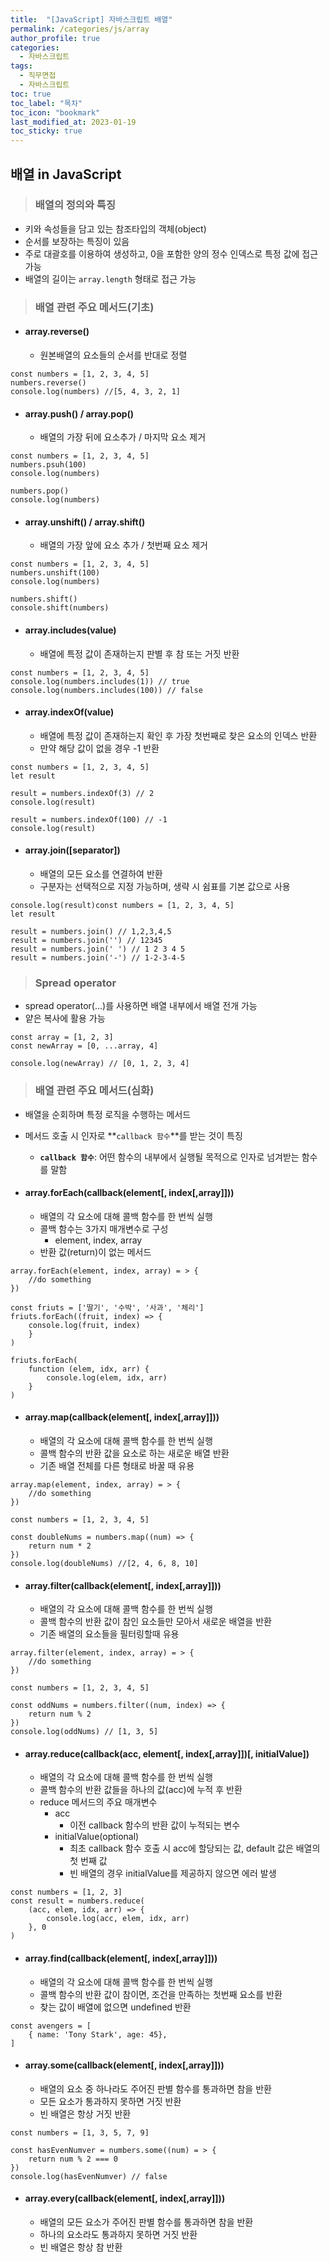 ```yaml
---
title:  "[JavaScript] 자바스크립트 배열"
permalink: /categories/js/array
author_profile: true
categories:
  - 자바스크립트
tags:
  - 직무면접
  - 자바스크립트
toc: true
toc_label: "목차"
toc_icon: "bookmark"
last_modified_at: 2023-01-19
toc_sticky: true
---
```


## 배열 in JavaScript

> ### 배열의 정의와 특징

- 키와 속성들을 담고 있는 참조타입의 객체(object)
- 순서를 보장하는 특징이 있음
- 주로 대괄호를 이용하여 생성하고, 0을 포함한 양의 정수 인덱스로 특정 값에 접근 가능
- 배열의 길이는 `array.length` 형태로 접근 가능



> ### 배열 관련 주요 메서드(기초)

- #### array.reverse()

  - 원본배열의 요소들의 순서를 반대로 정렬

```
const numbers = [1, 2, 3, 4, 5]
numbers.reverse()
console.log(numbers) //[5, 4, 3, 2, 1]
```

- #### array.push() / array.pop()

  - 배열의 가장 뒤에 요소추가 / 마지막 요소 제거

```
const numbers = [1, 2, 3, 4, 5]
numbers.psuh(100)
console.log(numbers)
    
numbers.pop()
console.log(numbers)
```

- #### array.unshift() / array.shift()

  - 배열의 가장 앞에 요소 추가 / 첫번째 요소 제거

```
const numbers = [1, 2, 3, 4, 5]
numbers.unshift(100)
console.log(numbers)
    
numbers.shift()
console.shift(numbers)
```

- #### array.includes(value)

  - 배열에 특정 값이 존재하는지 판별 후 참 또는 거짓 반환

```
const numbers = [1, 2, 3, 4, 5]
console.log(numbers.includes(1)) // true
console.log(numbers.includes(100)) // false
```

- #### array.indexOf(value)

  - 배열에 특정 값이 존재하는지 확인 후 가장 첫번째로 찾은 요소의 인덱스 반환
  - 만약 해당 값이 없을 경우 -1 반환

```
const numbers = [1, 2, 3, 4, 5]
let result

result = numbers.indexOf(3) // 2
console.log(result)

result = numbers.indexOf(100) // -1
console.log(result)
```

- #### array.join([separator])

  - 배열의 모든 요소를 연결하여 반환
  - 구분자는 선택적으로 지정 가능하며, 생략 시 쉼표를 기본 값으로 사용

```
console.log(result)const numbers = [1, 2, 3, 4, 5]
let result

result = numbers.join() // 1,2,3,4,5
result = numbers.join('') // 12345
result = numbers.join(' ') // 1 2 3 4 5 
result = numbers.join('-') // 1-2-3-4-5
```

> ### Spread operator

- spread operator(...)를 사용하면 배열 내부에서 배열 전개 가능
- 얕은 복사에 활용 가능

```
const array = [1, 2, 3]
const newArray = [0, ...array, 4]

console.log(newArray) // [0, 1, 2, 3, 4]
```



> ### 배열 관련 주요 메서드(심화)

- 배열을 순회하며 특정 로직을 수행하는 메서드

- 메서드 호출 시 인자로 **`callback 함수`**를 받는 것이 특징

  - **`callback 함수`**: 어떤 함수의 내부에서 실행될 목적으로 인자로 넘겨받는 함수를 말함

- #### array.forEach(callback(element[, index[,array]]))

  - 배열의 각 요소에 대해 콜백 함수를 한 번씩 실행
  - 콜백 함수는 3가지 매개변수로 구성
    - element, index, array
  - 반환 값(return)이 없는 메서드

```
array.forEach(element, index, array) = > {
	//do something
})

const friuts = ['딸기', '수박', '사과', '체리']
friuts.forEach((fruit, index) => {
    console.log(fruit, index)
	}
)

friuts.forEach(
	function (elem, idx, arr) {
        console.log(elem, idx, arr)
    }
)
```

- #### array.map(callback(element[, index[,array]]))

  - 배열의 각 요소에 대해 콜백 함수를 한 번씩 실행
  - 콜백 함수의 반환 값을 요소로 하는 새로운 배열 반환
  - 기존 배열 전체를 다른 형태로 바꿀 때 유용

```
array.map(element, index, array) = > {
	//do something
})

const numbers = [1, 2, 3, 4, 5]

const doubleNums = numbers.map((num) => {
    return num * 2
})
console.log(doubleNums) //[2, 4, 6, 8, 10]
```

- #### array.filter(callback(element[, index[,array]]))

  - 배열의 각 요소에 대해 콜백 함수를 한 번씩 실행
  - 콜백 함수의 반환 값이 참인 요소들만 모아서 새로운 배열을 반환
  - 기존 배열의 요소들을 필터링할때 유용

```
array.filter(element, index, array) = > {
	//do something
})

const numbers = [1, 2, 3, 4, 5]

const oddNums = numbers.filter((num, index) => {
    return num % 2
})
console.log(oddNums) // [1, 3, 5]
```

- #### array.reduce(callback(acc, element[, index[,array]])[, initialValue])

  - 배열의 각 요소에 대해 콜백 함수를 한 번씩 실행
  - 콜백 함수의 반환 값들을 하나의 값(acc)에 누적 후 반환
  - reduce 메서드의 주요 매개변수
    - acc
      - 이전 callback 함수의 반환 값이 누적되는 변수
    - initialValue(optional)
      - 최초 callback 함수 호출 시 acc에 할당되는 값, default 값은 배열의 첫 번째 값
      - 빈 배열의 경우 initialValue를 제공하지 않으면 에러 발생

```
const numbers = [1, 2, 3]
const result = numbers.reduce(
	(acc, elem, idx, arr) => {
        console.log(acc, elem, idx, arr)
    }, 0
)
```

- #### array.find(callback(element[, index[,array]]))

  - 배열의 각 요소에 대해 콜백 함수를 한 번씩 실행
  - 콜백 함수의 반환 값이 참이면, 조건을 만족하는 첫번째 요소를 반환
  - 찾는 값이 배열에 없으면 undefined 반환

```
const avengers = [
    { name: 'Tony Stark', age: 45},
]
```

- #### array.some(callback(element[, index[,array]]))

  - 배열의 요소 중 하나라도 주어진 판별 함수를 통과하면 참을 반환
  - 모든 요소가 통과하지 못하면 거짓 반환
  - 빈 배열은 항상 거짓 반환

```
const numbers = [1, 3, 5, 7, 9]

const hasEvenNumver = numbers.some((num) = > {
    return num % 2 === 0
})
console.log(hasEvenNumver) // false
```

- #### array.every(callback(element[, index[,array]]))

  - 배열의 모든 요소가 주어진 판별 함수를 통과하면 참을 반환
  - 하나의 요소라도 통과하지 못하면 거짓 반환
  - 빈 배열은 항상 참 반환

